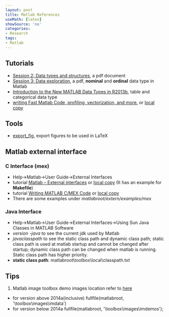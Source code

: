 ```yaml
---
layout: post
title: Matlab References
useMath: [latex]
showSource: 'no'
categories:
- Research
tags:
- Matlab
---
```



## Tutorials
 - [Session 2: Data types and structures][1], a pdf document
 - [Session 3: Data exploration][2], a pdf, **nominal** and **ordinal** data type in Matlab
 - [Introduction to the New MATLAB Data Types in R2013b][4], table and categorical data type
 - [writing Fast Matlab Code, profiling, vectorization, and more.][10] or [local copy][11]

## Tools
 - [export_fig][3], export figures to be used in LaTeX

## Matlab external interface
### C Interface (mex)
 - Help->Matlab->User Guide->External Interfaces
 - tutorial [Matlab – External interfaces][6] or [local copy][7] (It has an example for **Makefile**)
 - tutorial [Writing MATLAB C/MEX Code][8] or [local copy][9]
 - There are some examples under *matlabroot/extern/examples/mex*

### Java Interface
 - Help->Matlab->User Guide->External Interfaces->Using Sun Java Classes in MATLAB Software
 - *version -java* to see the current jdk used by Matlab
 - *javaclasspath* to see the static class path and dynamic class path; static class path is used at matlab startup and cannot be changed after startup; dynamic class path can be changed when matlab is running. Static class path has higher priority.
 - **static class path**: matlabroot\toolbox\local\classpath.txt


## Tips

1. Matlab image toolbox demo images location refer to [here][5]
  - for version above 2014a(inclusive) fullfile(matlabroot, '\toolbox\images\imdata')
  - for version below 2014a fullfile(matlabroot, '\toolbox\images\imdemos');







[11]: /pdf/matlab/matopt.pdf
[10]: https://classes.soe.ucsc.edu/ee264/Fall11/matopt.pdf
[9]: /pdf/matlab/cmex.pdf
[8]: https://classes.soe.ucsc.edu/ee264/Fall11/cmex.pdf
[7]: /pdf/matlab/mex_handouts.pdf
[6]: http://www.tp.umu.se/modsim/files/mex/mex_handouts.pdf
[5]: http://www.mathworks.com/matlabcentral/answers/54439-list-of-builtin-demo-images
[4]: http://blogs.mathworks.com/loren/2013/09/10/introduction-to-the-new-matlab-data-types-in-r2013b/#view_comments
[3]: http://www.mathworks.com/matlabcentral/fileexchange/23629-export-fig
[2]: http://www.scs2.net/next/files/courses/stats/session3.pdf
[1]: http://www.scs2.net/next/files/courses/matlab/session2.pdf
